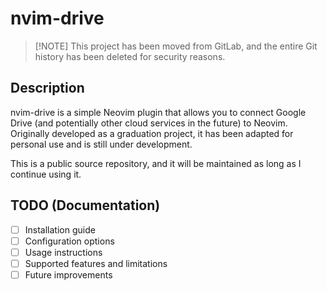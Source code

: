 # nvim-drive

> [!NOTE] This project has been moved from GitLab, and the entire Git history
> has been deleted for security reasons.

## Description

nvim-drive is a simple Neovim plugin that allows you to connect Google Drive
(and potentially other cloud services in the future) to Neovim. Originally
developed as a graduation project, it has been adapted for personal use and is
still under development.

This is a public source repository, and it will be maintained as long as I
continue using it.

## TODO (Documentation)

- [ ] Installation guide
- [ ] Configuration options
- [ ] Usage instructions
- [ ] Supported features and limitations
- [ ] Future improvements
